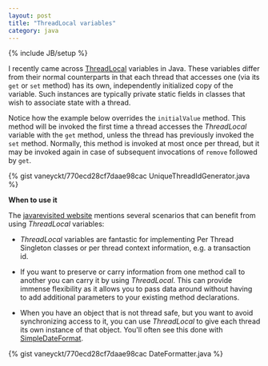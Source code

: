 ```yaml
---
layout: post
title: "ThreadLocal variables"
category: java
---
```

{% include JB/setup %}

I recently came across [ThreadLocal](http://docs.oracle.com/javase/6/docs/api/java/lang/ThreadLocal.html) variables in Java. These variables differ from their normal counterparts in that each thread that accesses one (via its `get` or `set` method) has its own, independently initialized copy of the variable. Such instances are typically private static fields in classes that wish to associate state with a thread.

Notice how the example below overrides the `initialValue` method. This method will be invoked the first time a thread accesses the *ThreadLocal* variable with the `get` method, unless the thread has previously invoked the `set` method. Normally, this method is invoked at most once per thread, but it may be invoked again in case of subsequent invocations of `remove` followed by `get`.

{% gist vaneyckt/770ecd28cf7daae98cac UniqueThreadIdGenerator.java %}

**When to use it**

The [javarevisited website](http://javarevisited.blogspot.ie/2012/05/how-to-use-threadlocal-in-java-benefits.html) mentions several scenarios that can benefit from using *ThreadLocal* variables:

- *ThreadLocal* variables are fantastic for implementing Per Thread Singleton classes or per thread context information, e.g. a transaction id.

- If you want to preserve or carry information from one method call to another you can carry it by using *ThreadLocal*. This can provide immense flexibility as it allows you to pass data around without having to add additional parameters to your existing method declarations.

-  When you have an object that is not thread safe, but you want to avoid synchronizing access to it, you can use *ThreadLocal* to give each thread its own instance of that object. You'll often see this done with [SimpleDateFormat](http://stackoverflow.com/a/817926/1420382).

{% gist vaneyckt/770ecd28cf7daae98cac DateFormatter.java %}
